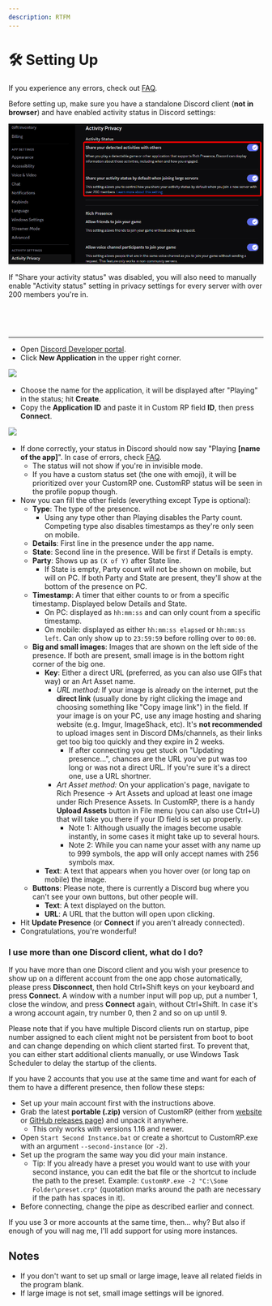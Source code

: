 ```yaml
---
description: RTFM
---
```


# 🛠️ Setting Up

If you experience any errors, check out [FAQ](faq.md).

Before setting up, make sure you have a standalone Discord client (**not in browser**) and have enabled activity status in Discord settings:

![](.gitbook/assets/2025-04-06_18-21-01_Activity_Privacy__User_Settings_-_Discord.png)

If "Share your activity status" was disabled, you will also need to manually enable "Activity status" setting in privacy settings for every server with over 200 members you're in.

<div align="center"><figure><img src=".gitbook/assets/2025-04-06_18-21-51_#readme__CustomRP_-_Discord.png" alt=""><figcaption></figcaption></figure> <figure><img src=".gitbook/assets/2025-04-06_18-22-23_#readme__CustomRP_-_Discord.png" alt=""><figcaption></figcaption></figure></div>

***

* Open [Discord Developer portal](https://discord.com/developers/applications).
* Click **New Application** in the upper right corner.

![](https://user-images.githubusercontent.com/2225711/161050202-c796103d-6712-401e-be96-3f3712512375.png)

* Choose the name for the application, it will be displayed after "Playing" in the status; hit **Create**.
* Copy the **Application ID** and paste it in Custom RP field **ID**, then press **Connect**.

![](https://user-images.githubusercontent.com/2225711/161050341-8169af53-5d3f-44d6-b745-cc711e8d1476.png)

* If done correctly, your status in Discord should now say "Playing **\[name of the app]**". In case of errors, check [FAQ](faq.md).
  * The status will not show if you're in invisible mode.
  * If you have a custom status set (the one with emoji), it will be prioritized over your CustomRP one. CustomRP status will be seen in the profile popup though.
* Now you can fill the other fields (everything except Type is optional):
  * **Type**: The type of the presence.
    * Using any type other than Playing disables the Party count. Competing type also disables timestamps as they're only seen on mobile.
  * **Details**: First line in the presence under the app name.
  * **State**: Second line in the presence. Will be first if Details is empty.
  * **Party**: Shows up as `(X of Y)` after State line.
    * If State is empty, Party count will not be shown on mobile, but will on PC. If both Party and State are present, they'll show at the bottom of the presence on PC.
  * **Timestamp**: A timer that either counts to or from a specific timestamp. Displayed below Details and State.
    * On PC: displayed as `hh:mm:ss` and can only count from a specific timestamp.
    * On mobile: displayed as either `hh:mm:ss elapsed` or `hh:mm:ss left`. Can only show up to `23:59:59` before rolling over to `00:00`.
  * **Big and small images**: Images that are shown on the left side of the presence. If both are present, small image is in the bottom right corner of the big one.
    * **Key**: Either a direct URL (preferred, as you can also use GIFs that way) or an Art Asset name.
      * _URL method:_ If your image is already on the internet, put the **direct link** (usually done by right clicking the image and choosing something like "Copy image link") in the field. If your image is on your PC, use any image hosting and sharing website (e.g. Imgur, ImageShack, etc). It's **not recommended** to upload images sent in Discord DMs/channels, as their links get too big too quickly and they expire in 2 weeks.
        * If after connecting you get stuck on "Updating presence...", chances are the URL you've put was too long or was not a direct URL. If you're sure it's a direct one, use a URL shortner.
      * _Art Asset method:_ On your application's page, navigate to Rich Presence -> Art Assets and upload at least one image under Rich Presence Assets. In CustomRP, there is a handy **Upload Assets** button in File menu (you can also use Ctrl+U) that will take you there if your ID field is set up properly.
        * Note 1: Although usually the images become usable instantly, in some cases it might take up to several hours.
        * Note 2: While you can name your asset with any name up to 999 symbols, the app will only accept names with 256 symbols max.
    * **Text**: A text that appears when you hover over (or long tap on mobile) the image.
  * **Buttons**: Please note, there is currently a Discord bug where you can't see your own buttons, but other people will.
    * **Text**: A text displayed on the button.
    * **URL**: A URL that the button will open upon clicking.
* Hit **Update Presence** (or **Connect** if you aren't already connected).
* Congratulations, you're wonderful!

### I use more than one Discord client, what do I do?

If you have more than one Discord client and you wish your presence to show up on a different account from the one app chose automatically, please press **Disconnect**, then hold Ctrl+Shift keys on your keyboard and press **Connect**. A window with a number input will pop up, put a number 1, close the window, and press **Connect** again, without Ctrl+Shift. In case it's a wrong account again, try number 0, then 2 and so on up until 9.

Please note that if you have multiple Discord clients run on startup, pipe number assigned to each client might not be persistent from boot to boot and can change depending on which client started first. To prevent that, you can either start additional clients manually, or use Windows Task Scheduler to delay the startup of the clients.

If you have 2 accounts that you use at the same time and want for each of them to have a different presence, then follow these steps:

* Set up your main account first with the instructions above.
* Grab the latest **portable (.zip)** version of CustomRP (either from [website](https://www.customrp.xyz) or [GitHub releases page](https://github.com/maximmax42/Discord-CustomRP/releases/latest)) and unpack it anywhere.
  * This only works with versions 1.16 and newer.
* Open `Start Second Instance.bat` or create a shortcut to CustomRP.exe with an argument `--second-instance` (or `-2`).
* Set up the program the same way you did your main instance.
  * Tip: If you already have a preset you would want to use with your second instance, you can edit the bat file or the shortcut to include the path to the preset. Example: `CustomRP.exe -2 "C:\Some Folder\preset.crp"` (quotation marks around the path are necessary if the path has spaces in it).
* Before connecting, change the pipe as described earlier and connect.

If you use 3 or more accounts at the same time, then... why? But also if enough of you will nag me, I'll add support for using more instances.

## Notes

* If you don't want to set up small or large image, leave all related fields in the program blank.
* If large image is not set, small image settings will be ignored.
